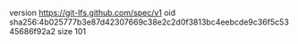 version https://git-lfs.github.com/spec/v1
oid sha256:4b025777b3e87d42307669c38e2c2d0f3813bc4eebcde9c36f5c5345686f92a2
size 101
